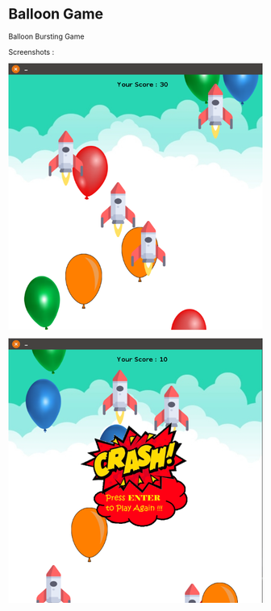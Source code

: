 # Balloon Game
Balloon Bursting Game

Screenshots :


![alt text](https://raw.githubusercontent.com/amitguptapc/Balloon_Game/master/Screenshots/initial.png)


![alt text](https://raw.githubusercontent.com/amitguptapc/Balloon_Game/master/Screenshots/final.png)
